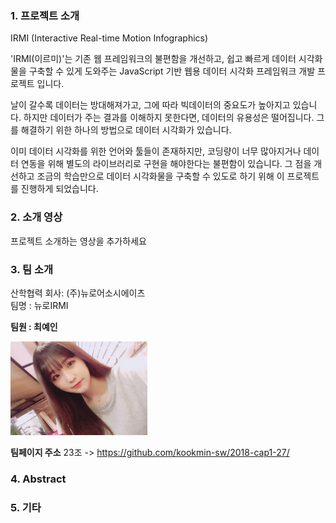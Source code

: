### 1. 프로젝트 소개
IRMI (Interactive Real-time Motion Infographics)


'IRMI(이르미)'는 기존 웹 프레임워크의 불편함을 개선하고, 쉽고 빠르게 데이터 시각화물을 구축할 수 있게 도와주는
JavaScript 기반 웹용 데이터 시각화 프레임워크 개발 프로젝트 입니다.

날이 갈수록 데이터는 방대해져가고, 그에 따라 빅데이터의 중요도가 높아지고 있습니다. 
하지만 데이터가 주는 결과를 이해하지 못한다면, 데이터의 유용성은 떨어집니다. 그를 해결하기 위한 하나의 방법으로 데이터 시각화가 있습니다. 

이미 데이터 시각화를 위한 언어와 툴들이 존재하지만, 코딩량이 너무 많아지거나 데이터 연동을 위해 별도의 라이브러리로 구현을 해야한다는 불편함이 있습니다.
그 점을 개선하고 조금의 학습만으로 데이터 시각화물을 구축할 수 있도로 하기 위해 이 프로젝트를 진행하게 되었습니다.


### 2. 소개 영상

프로젝트 소개하는 영상을 추가하세요

### 3. 팀 소개

산학협력 회사: (주)뉴로어소시에이츠 <br>
팀명 : 뉴로IRMI <br>

**팀원 : 최예인** <br>

<img src="KakaoTalk_Photo_2018-03-09-14-14-38.jpeg" width="220" height="150">


**팀페이지 주소** 23조 -> https://github.com/kookmin-sw/2018-cap1-27/

### 4. Abstract



### 5. 기타

